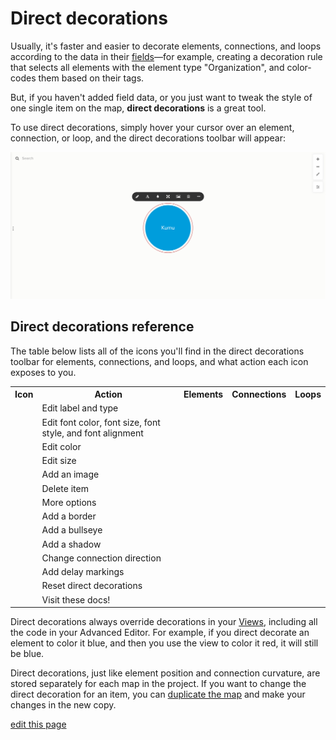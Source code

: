 # Direct decorations

Usually, it's faster and easier to decorate elements, connections, and loops according to the data in their [fields](/guides/fields.html)—for example, creating a decoration rule that selects all elements with the element type "Organization", and color-codes them based on their tags.

But, if you haven't added field data, or you just want to tweak the style of one single item on the map, **direct decorations** is a great tool.

To use direct decorations, simply hover your cursor over an element, connection, or loop, and the direct decorations toolbar will appear:

![direct decorations toolbar](/images/direct-decoration-toolbar.png)


## Direct decorations reference

The table below lists all of the icons you'll find in the direct decorations toolbar for elements, connections, and loops, and what action each icon exposes to you.

<table class="table borderless">
  <tbody>
    <tr>
      <th class="text-center">Icon</th>
      <th class="text-left">Action</th>
      <th class="text-center">Elements</th>
      <th class="text-center">Connections</th>
      <th class="text-center">Loops</th>
    </tr>
    <tr>
      <td class="text-center"><i class="fa fa-pencil"></i></td>
      <td>Edit label and type</td>
      <td class="text-center"><i class="fa fa-check"></i></td>
      <td class="text-center"><i class="fa fa-check"></i></td>
      <td class="text-center"><i class="fa fa-check"></i></td>
    </tr>
    <tr>
      <td class="text-center"><i class="fa fa-font"></i></td>
      <td>Edit font color, font size, font style, and font alignment</td>
      <td class="text-center"><i class="fa fa-check"></i></td>
      <td class="text-center"><i class="fa fa-check"></i></td>
      <td class="text-center"><i class="fa fa-check"></i></td>
    </tr>
    <tr>
      <td class="text-center"><i class="fa fa-tint"></i></td>
      <td>Edit color</td>
      <td class="text-center"><i class="fa fa-check"></i></td>
      <td class="text-center"><i class="fa fa-check"></i></td>
      <td class="text-center"><i class="fa fa-check"></i></td>
    </tr>
    <tr>
      <td class="text-center"><i class="fa fa-arrows-alt"></i></td>
      <td>Edit size</td>
      <td class="text-center"><i class="fa fa-check"></i></td>
      <td class="text-center"><i class="fa fa-check"></i></td>
      <td class="text-center"></td>
    </tr>
    <tr>
      <td class="text-center"><i class="fa fa-picture-o"></i></td>
      <td>Add an image</td>
      <td class="text-center"><i class="fa fa-check"></i></td>
      <td class="text-center"></i></td>
      <td class="text-center"></i></td>
    </tr>
    <tr>
      <td class="text-center"><i class="fa fa-trash-o"></i></td>
      <td>Delete item</td>
      <td class="text-center"><i class="fa fa-check"></i></td>
      <td class="text-center"><i class="fa fa-check"></i></td>
      <td class="text-center"><i class="fa fa-check"></i></td>
    </tr>
    <tr>
      <td class="text-center"><i class="fa fa-ellipsis-h"></i></td>
      <td>More options</td>
      <td class="text-center"><i class="fa fa-check"></i></td>
      <td class="text-center"><i class="fa fa-check"></i></td>
      <td class="text-center"><i class="fa fa-check"></i></td>
    </tr>
    <tr>
      <td class="text-center"><i class="fa fa-circle-o"></i></td>
      <td>Add a border</td>
      <td class="text-center"><i class="fa fa-check"></i></td>
      <td class="text-center"></td>
      <td class="text-center"></td>
    </tr>
    <tr>
      <td class="text-center"><i class="fa fa-dot-circle-o"></i></td>
      <td>Add a bullseye</td>
      <td class="text-center"><i class="fa fa-check"></i></td>
      <td class="text-center"></td>
      <td class="text-center"></td>
    </tr>
    <tr>
      <td class="text-center"><i class="fa fa-adjust"></i></td>
      <td>Add a shadow</td>
      <td class="text-center"><i class="fa fa-check"></i></td>
      <td class="text-center"></td>
      <td class="text-center"></td>
    </tr>
    <tr>
      <td class="text-center"><i class="fa fa-exchange"></i></td>
      <td>Change connection direction</td>
      <td class="text-center"></td>
      <td class="text-center"><i class="fa fa-check"></i></td>
      <td class="text-center"></td>
    </tr>
    <tr>
      <td class="text-center"><i class="fa fa-hourglass-half"></i></td>
      <td>Add delay markings</td>
      <td class="text-center"></td>
      <td class="text-center"><i class="fa fa-check"></i></td>
      <td class="text-center"></td>
    </tr>
    <tr>
      <td class="text-center"><i class="fa fa-eye-slash"></i></td>
      <td>Reset direct decorations</td>
      <td class="text-center"><i class="fa fa-check"></i></td>
      <td class="text-center"><i class="fa fa-check"></i></td>
      <td class="text-center"><i class="fa fa-check"></i></td>
    </tr>
    <tr>
      <td class="text-center"><i class="fa fa-question"></i></td>
      <td>Visit these docs!</td>
      <td class="text-center"><i class="fa fa-check"></i></td>
      <td class="text-center"><i class="fa fa-check"></i></td>
      <td class="text-center"><i class="fa fa-check"></i></td>
    </tr>
  </tbody>
</table>


<div class="alert alert-info">
  <p>
    Direct decorations always override decorations in your <a href="/guides/views.html" class="alert-link">Views</a>, including all the code in your Advanced Editor. For example, if you direct decorate an element to color it blue, and then you use the view to color it red, it will still be blue.
  </p>
</div>

<div class="alert alert-info">
  <p>
    Direct decorations, just like element position and connection curvature, are stored separately for each map in the project. If you want to change the direct decoration for an item, you can <a href="/overview/settings.html#map-settings" class="alert-link">duplicate the map</a> and make your changes in the new copy.
  </p>
</div>


<span class="edit-link"><a href="https://github.com/kumu/docs/blob/master/guides/direct-decorations.md" target="_blank"><i class="fa fa-github"></i> edit this page</a></span>